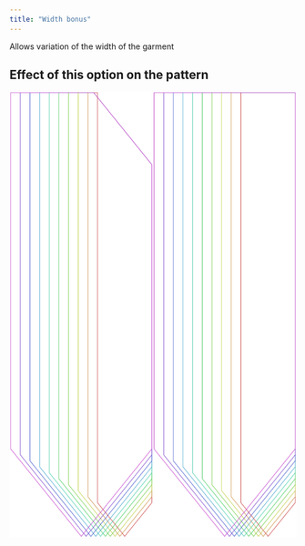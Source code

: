 ```yaml
---
title: "Width bonus"
---
```


Allows variation of the width of the garment

## Effect of this option on the pattern

![This image shows the effect of this option by superimposing several variants that have a different value for this option](walburga_widthbonus_sample.svg "Effect of this option on the pattern")
